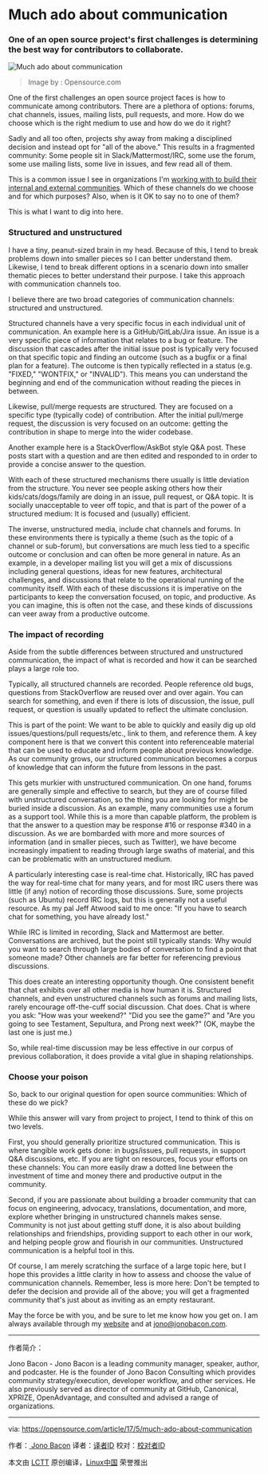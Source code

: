 Much ado about communication
============================================================

### One of an open source project's first challenges is determining the best way for contributors to collaborate.


![Much ado about communication](https://opensource.com/sites/default/files/styles/image-full-size/public/images/business/rh_003601_05_mech_osyearbook2016_business_cc.png?itok=xZestz1h "Much ado about communication")
>Image by : Opensource.com

One of the first challenges an open source project faces is how to communicate among contributors. There are a plethora of options: forums, chat channels, issues, mailing lists, pull requests, and more. How do we choose which is the right medium to use and how do we do it right?

Sadly and all too often, projects shy away from making a disciplined decision and instead opt for "all of the above." This results in a fragmented community: Some people sit in Slack/Mattermost/IRC, some use the forum, some use mailing lists, some live in issues, and few read all of them.

This is a common issue I see in organizations I'm [working with to build their internal and external communities][2]. Which of these channels do we choose and for which purposes? Also, when is it OK to say no to one of them?

This is what I want to dig into here.

### Structured and unstructured

I have a tiny, peanut-sized brain in my head. Because of this, I tend to break problems down into smaller pieces so I can better understand them. Likewise, I tend to break different options in a scenario down into smaller thematic pieces to better understand their purpose. I take this approach with communication channels too.

I believe there are two broad categories of communication channels: structured and unstructured.

Structured channels have a very specific focus in each individual unit of communication. An example here is a GitHub/GitLab/Jira issue. An issue is a very specific piece of information that relates to a bug or feature. The discussion that cascades after the initial issue post is typically very focused on that specific topic and finding an outcome (such as a bugfix or a final plan for a feature). The outcome is then typically reflected in a status (e.g. "FIXED," "WONTFIX," or "INVALID"). This means you can understand the beginning and end of the communication without reading the pieces in between.

Likewise, pull/merge requests are structured. They are focused on a specific type (typically code) of contribution. After the initial pull/merge request, the discussion is very focused on an outcome: getting the contribution in shape to merge into the wider codebase.

Another example here is a StackOverflow/AskBot style Q&A post. These posts start with a question and are then edited and responded to in order to provide a concise answer to the question.

With each of these structured mechanisms there usually is little deviation from the structure. You never see people asking others how their kids/cats/dogs/family are doing in an issue, pull request, or Q&A topic. It is socially unacceptable to veer off topic, and that is part of the power of a structured medium: It is focused and (usually) efficient.

The inverse, unstructured media, include chat channels and forums. In these environments there is typically a theme (such as the topic of a channel or sub-forum), but conversations are much less tied to a specific outcome or conclusion and can often be more general in nature. As an example, in a developer mailing list you will get a mix of discussions including general questions, ideas for new features, architectural challenges, and discussions that relate to the operational running of the community itself. With each of these discussions it is imperative on the participants to keep the conversation focused, on topic, and productive. As you can imagine, this is often not the case, and these kinds of discussions can veer away from a productive outcome.

### The impact of recording

Aside from the subtle differences between structured and unstructured communication, the impact of what is recorded and how it can be searched plays a large role too.

Typically, all structured channels are recorded. People reference old bugs, questions from StackOverflow are reused over and over again. You can search for something, and even if there is lots of discussion, the issue, pull request, or question is usually updated to reflect the ultimate conclusion.

This is part of the point: We want to be able to quickly and easily dig up old issues/questions/pull requests/etc., link to them, and reference them. A key component here is that we convert this content into referenceable material that can be used to educate and inform people about previous knowledge. As our community grows, our structured communication becomes a corpus of knowledge that can inform the future from lessons in the past.

This gets murkier with unstructured communication. On one hand, forums are generally simple and effective to search, but they are of course filled with unstructured conversation, so the thing you are looking for might be buried inside a discussion. As an example, many communities use a forum as a support tool. While this is a more than capable platform, the problem is that the answer to a question may be response #16 or response #340 in a discussion. As we are bombarded with more and more sources of information (and in smaller pieces, such as Twitter), we have become increasingly impatient to reading through large swaths of material, and this can be problematic with an unstructured medium.

A particularly interesting case is real-time chat. Historically, IRC has paved the way for real-time chat for many years, and for most IRC users there was little (if any) notion of recording those discussions. Sure, some projects (such as Ubuntu) record IRC logs, but this is generally not a useful resource. As my pal Jeff Atwood said to me once: "If you have to search chat for something, you have already lost."

While IRC is limited in recording, Slack and Mattermost are better. Conversations are archived, but the point still typically stands: Why would you want to search through large bodies of conversation to find a point that someone made? Other channels are far better for referencing previous discussions.

This does create an interesting opportunity though. One consistent benefit that chat exhibits over all other media is how human it is. Structured channels, and even unstructured channels such as forums and mailing lists, rarely encourage off-the-cuff social discussion. Chat does. Chat is where you ask: "How was your weekend?" "Did you see the game?" and "Are you going to see Testament, Sepultura, and Prong next week?" (OK, maybe the last one is just me.)

So, while real-time discussion may be less effective in our corpus of previous collaboration, it does provide a vital glue in shaping relationships.

### Choose your poison

So, back to our original question for open source communities: Which of these do we pick?

While this answer will vary from project to project, I tend to think of this on two levels.

First, you should generally prioritize structured communication. This is where tangible work gets done: in bugs/issues, pull requests, in support Q&A discussions, etc. If you are tight on resources, focus your efforts on these channels: You can more easily draw a dotted line between the investment of time and money there and productive output in the community.

Second, if you are passionate about building a broader community that can focus on engineering, advocacy, translations, documentation, and more, explore whether bringing in unstructured channels makes sense. Community is not just about getting stuff done, it is also about building relationships and friendships, providing support to each other in our work, and helping people grow and flourish in our communities. Unstructured communication is a helpful tool in this.

Of course, I am merely scratching the surface of a large topic here, but I hope this provides a little clarity in how to assess and choose the value of communication channels. Remember, less is more here: Don't be tempted to defer the decision and provide all of the above; you will get a fragmented community that's just about as inviting as an empty restaurant.

May the force be with you, and be sure to let me know how you get on. I am always available through my [website][3] and at [jono@jonobacon.com][4].

--------------------------------------------------------------------------------

作者简介：

Jono Bacon - Jono Bacon is a leading community manager, speaker, author, and podcaster. He is the founder of Jono Bacon Consulting which provides community strategy/execution, developer workflow, and other services. He also previously served as director of community at GitHub, Canonical, XPRIZE, OpenAdvantage, and consulted and advised a range of organizations.

--------------------

via: https://opensource.com/article/17/5/much-ado-about-communication

作者：[ Jono Bacon][a]
译者：[译者ID](https://github.com/译者ID)
校对：[校对者ID](https://github.com/校对者ID)

本文由 [LCTT](https://github.com/LCTT/TranslateProject) 原创编译，[Linux中国](https://linux.cn/) 荣誉推出

[a]:https://opensource.com/users/jonobacon
[1]:https://opensource.com/article/17/5/much-ado-about-communication?rate=fBsUIx1TCGIXAFnRdYGTUqSG1pMmMCpdhYlyrFtRLS8
[2]:http://www.jonobaconconsulting.com/
[3]:http://www.jonobacon.com/
[4]:mailto:jono@jonobacon.com
[5]:https://opensource.com/user/26312/feed
[6]:https://opensource.com/users/jonobacon
